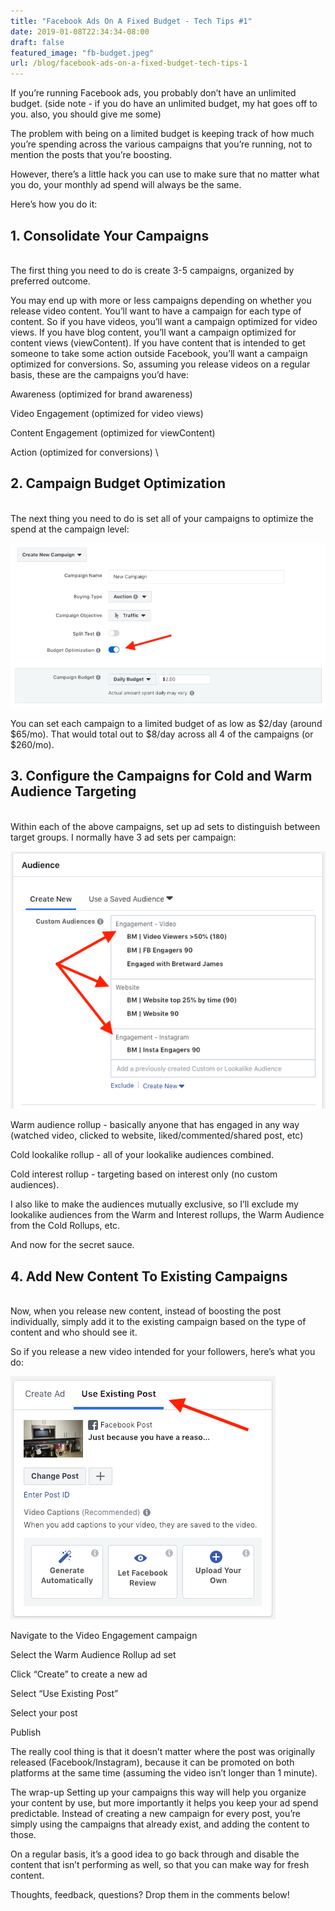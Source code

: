 ```yaml
---
title: "Facebook Ads On A Fixed Budget - Tech Tips #1"
date: 2019-01-08T22:34:34-08:00
draft: false
featured_image: "fb-budget.jpeg"
url: /blog/facebook-ads-on-a-fixed-budget-tech-tips-1
---
```


If you’re running Facebook ads, you probably don’t have an unlimited budget. (side note - if you do have an unlimited budget, my hat goes off to you. also, you should give me some)

The problem with being on a limited budget is keeping track of how much you’re spending across the various campaigns that you’re running, not to mention the posts that you’re boosting.

However, there’s a little hack you can use to make sure that no matter what you do, your monthly ad spend will always be the same.

Here’s how you do it:

## **1. Consolidate Your Campaigns**
\
The first thing you need to do is create 3-5 campaigns, organized by preferred outcome. 

You may end up with more or less campaigns depending on whether you release video content. You’ll want to have a campaign for each type of content. So if you have videos, you’ll want a campaign optimized for video views. If you have blog content, you’ll want a campaign optimized for content views (viewContent). If you have content that is intended to get someone to take some action outside Facebook, you’ll want a campaign optimized for conversions. So, assuming you release videos on a regular basis, these are the campaigns you’d have:

Awareness (optimized for brand awareness)

Video Engagement (optimized for video views) 

Content Engagement (optimized for viewContent)

Action (optimized for conversions)
\
## **2. Campaign Budget Optimization**
\
The next thing you need to do is set all of your campaigns to optimize the spend at the campaign level:

![Campaign Budget](/images/blog/campaign-budget.png)

You can set each campaign to a limited budget of as low as $2/day (around $65/mo). That would total out to $8/day across all 4 of the campaigns (or $260/mo). 

## **3. Configure the Campaigns for Cold and Warm Audience Targeting**
\
Within each of the above campaigns, set up ad sets to distinguish between target groups. I normally have 3 ad sets per campaign:

![Audience Rollups](/images/blog/audience-rollups.png)

Warm audience rollup - basically anyone that has engaged in any way (watched video, clicked to website, liked/commented/shared post, etc)

Cold lookalike rollup - all of your lookalike audiences combined.

Cold interest rollup - targeting based on interest only (no custom audiences).

I also like to make the audiences mutually exclusive, so I’ll exclude my lookalike audiences from the Warm and Interest rollups, the Warm Audience from the Cold Rollups, etc.

And now for the secret sauce.

## **4. Add New Content To Existing Campaigns**
 \
 Now, when you release new content, instead of boosting the post individually, simply add it to the existing campaign based on the type of content and who should see it.

So if you release a new video intended for your followers, here’s what you do:

![Campaign Setup](/images/blog/campaign-setup.png)

Navigate to the Video Engagement campaign

Select the Warm Audience Rollup ad set

Click “Create” to create a new ad

Select “Use Existing Post”

Select your post

Publish

The really cool thing is that it doesn’t matter where the post was originally released (Facebook/Instagram), because it can be promoted on both platforms at the same time (assuming the video isn’t longer than 1 minute).

The wrap-up
Setting up your campaigns this way will help you organize your content by use, but more importantly it helps you keep your ad spend predictable. Instead of creating a new campaign for every post, you’re simply using the campaigns that already exist, and adding the content to those.

On a regular basis, it’s a good idea to go back through and disable the content that isn’t performing as well, so that you can make way for fresh content.

Thoughts, feedback, questions? Drop them in the comments below!